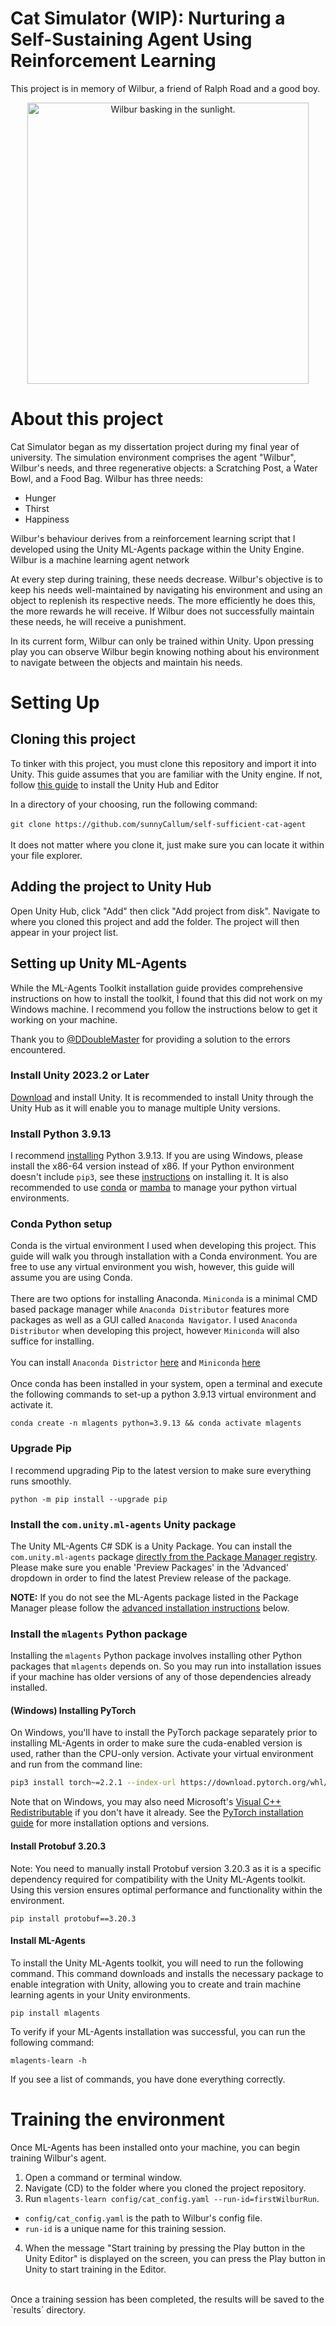 # Cat Simulator (WIP): Nurturing a Self-Sustaining Agent Using Reinforcement Learning

This project is in memory of Wilbur, a friend of Ralph Road and a good boy.

<p align="center">
  <img src="AdditionalFiles/Images/wilbur.jpeg" alt="Wilbur basking in the sunlight." height="450" />
</p>

# About this project

Cat Simulator began as my dissertation project during my final year of university. The simulation environment comprises the agent "Wilbur", Wilbur's needs, and three regenerative objects: a Scratching Post, a Water Bowl, and a Food Bag. Wilbur has three needs:

- Hunger
- Thirst
- Happiness

 Wilbur's behaviour derives from a reinforcement learning script that I developed using the Unity ML-Agents package within the Unity Engine. Wilbur is a machine learning agent network

 At every step during training, these needs decrease. Wilbur's objective is to keep his needs well-maintained by navigating his environment and using an object to replenish its respective needs. The more efficiently he does this, the more rewards he will receive. If Wilbur does not successfully maintain these needs, he will receive a punishment.

In its current form, Wilbur can only be trained within Unity. Upon pressing play you can observe Wilbur begin knowing nothing about his environment to navigate between the objects and maintain his needs.

# Setting Up

## Cloning this project
To tinker with this project, you must clone this repository and import it into Unity. This guide assumes that you are familiar with the Unity engine. If not, follow [this guide](https://learn.unity.com/tutorial/install-the-unity-hub-and-editor#662942dfedbc2a0315217028) to install the Unity Hub and Editor

In a directory of your choosing, run the following command:
<br/><br/>
`git clone https://github.com/sunnyCallum/self-sufficient-cat-agent`
<br/><br/>
It does not matter where you clone it, just make sure you can locate it within your file explorer.

## Adding the project to Unity Hub
Open Unity Hub, click "Add" then click "Add project from disk". Navigate to where you cloned this project and add the folder. The project will then appear in your project list.

## Setting up Unity ML-Agents

While the ML-Agents Toolkit installation guide provides comprehensive instructions on how to install the toolkit, I found that this did not work on my Windows machine. I recommend you follow the instructions below to get it working on your machine.

Thank you to [@DDoubleMaster](https://github.com/DDoubleMaster) for providing a solution to the errors encountered. 

### Install **Unity 2023.2** or Later

[Download](https://unity3d.com/get-unity/download) and install Unity.
It is recommended to install Unity through the Unity Hub as it will
enable you to manage multiple Unity versions.

### Install **Python 3.9.13**

I recommend [installing](https://www.python.org/downloads/) Python 3.9.13.
If you are using Windows, please install the x86-64 version instead of x86.
If your Python environment doesn't include `pip3`, see these
[instructions](https://packaging.python.org/guides/installing-using-linux-tools/#installing-pip-setuptools-wheel-with-linux-package-managers)
on installing it. It is also recommended to use [conda](https://docs.conda.io/en/latest/) or [mamba](https://github.com/mamba-org/mamba) to manage your python virtual environments.

### Conda Python setup

Conda is the virtual environment I used when developing this project. This guide will walk you through installation with a Conda environment. You are free to use
any virtual environment you wish, however, this guide will assume you are using Conda.
<br/><br/>
There are two options for installing Anaconda. `Miniconda` is a minimal CMD based package manager while `Anaconda Distributor` features more packages as well as a GUI called `Anaconda Navigator`.
I used `Anaconda Distributor` when developing this project, however `Miniconda` will also suffice for installing.
<br/><br/>
You can install `Anaconda Districtor` [here](https://docs.anaconda.com/anaconda/install/) and `Miniconda` [here](https://docs.anaconda.com/miniconda/miniconda-install/)
<br/><br/>
Once conda has been installed in your system, open a terminal and execute the following commands to set-up a python 3.9.13 virtual environment
and activate it.

```shell
conda create -n mlagents python=3.9.13 && conda activate mlagents
```

### Upgrade Pip

I recommend upgrading Pip to the latest version to make sure everything runs smoothly.

```shell
python -m pip install --upgrade pip
```

### Install the `com.unity.ml-agents` Unity package

The Unity ML-Agents C# SDK is a Unity Package. You can install the
`com.unity.ml-agents` package
[directly from the Package Manager registry](https://docs.unity3d.com/Manual/upm-ui-install.html).
Please make sure you enable 'Preview Packages' in the 'Advanced' dropdown in
order to find the latest Preview release of the package.

**NOTE:** If you do not see the ML-Agents package listed in the Package Manager
please follow the [advanced installation instructions](#advanced-local-installation-for-development) below.

### Install the `mlagents` Python package

Installing the `mlagents` Python package involves installing other Python
packages that `mlagents` depends on. So you may run into installation issues if
your machine has older versions of any of those dependencies already installed.

#### (Windows) Installing PyTorch

On Windows, you'll have to install the PyTorch package separately prior to
installing ML-Agents in order to make sure the cuda-enabled version is used,
rather than the CPU-only version. Activate your virtual environment and run from
the command line:

```sh
pip3 install torch~=2.2.1 --index-url https://download.pytorch.org/whl/cu121
```

Note that on Windows, you may also need Microsoft's
[Visual C++ Redistributable](https://support.microsoft.com/en-us/help/2977003/the-latest-supported-visual-c-downloads)
if you don't have it already. See the [PyTorch installation guide](https://pytorch.org/get-started/locally/)
for more installation options and versions.

#### Install **Protobuf 3.20.3**

Note: You need to manually install Protobuf version 3.20.3 as it is a specific dependency required for compatibility with the Unity ML-Agents toolkit.
Using this version ensures optimal performance and functionality within the environment.

```shell
pip install protobuf==3.20.3
```
#### Install ML-Agents

To install the Unity ML-Agents toolkit, you will need to run the following command.
This command downloads and installs the necessary package to enable integration with Unity,
allowing you to create and train machine learning agents in your Unity environments.

```shell
pip install mlagents
```

To verify if your ML-Agents installation was successful, you can run the following command:

```shell
mlagents-learn -h
```

If you see a list of commands, you have done everything correctly.

# Training the environment
Once ML-Agents has been installed onto your machine, you can begin training Wilbur's agent.
<br/>
1. Open a command or terminal window.
2. Navigate (CD) to the folder where you cloned the project repository.
3. Run `mlagents-learn config/cat_config.yaml --run-id=firstWilburRun`.
 - `config/cat_config.yaml` is the path to Wilbur's config file.
 - `run-id` is a unique name for this training session.
4. When the message "Start training by pressing the Play button in the Unity Editor" is displayed on the screen, you can press the Play button in Unity to start training in the Editor.
<br/>
Once a training session has been completed, the results will be saved to the `results` directory.
